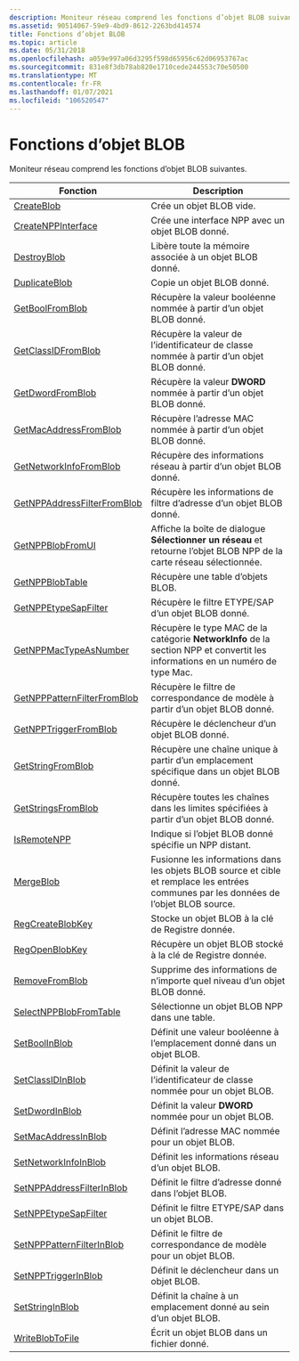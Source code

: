 ```yaml
---
description: Moniteur réseau comprend les fonctions d’objet BLOB suivantes.
ms.assetid: 90514067-59e9-4bd9-8612-2263bd414574
title: Fonctions d’objet BLOB
ms.topic: article
ms.date: 05/31/2018
ms.openlocfilehash: a059e997a06d3295f598d65956c62d06953767ac
ms.sourcegitcommit: 831e8f3db78ab820e1710cede244553c70e50500
ms.translationtype: MT
ms.contentlocale: fr-FR
ms.lasthandoff: 01/07/2021
ms.locfileid: "106520547"
---
```

# <a name="blob-functions"></a>Fonctions d’objet BLOB

Moniteur réseau comprend les fonctions d’objet BLOB suivantes.



| Fonction                                                       | Description                                                                                                                      |
|----------------------------------------------------------------|----------------------------------------------------------------------------------------------------------------------------------|
| [CreateBlob](createblob.md)                                   | Crée un objet BLOB vide.                                                                                                           |
| [CreateNPPInterface](createnppinterface.md)                   | Crée une interface NPP avec un objet BLOB donné.                                                                                      |
| [DestroyBlob](destroyblob.md)                                 | Libère toute la mémoire associée à un objet BLOB donné.                                                                                   |
| [DuplicateBlob](duplicateblob.md)                             | Copie un objet BLOB donné.                                                                                                             |
| [GetBoolFromBlob](getboolfromblob.md)                         | Récupère la valeur booléenne nommée à partir d’un objet BLOB donné.                                                                             |
| [GetClassIDFromBlob](getclassidfromblob.md)                   | Récupère la valeur de l’identificateur de classe nommée à partir d’un objet BLOB donné.                                                                    |
| [GetDwordFromBlob](getdwordfromblob.md)                       | Récupère la valeur **DWORD** nommée à partir d’un objet BLOB donné.                                                                           |
| [GetMacAddressFromBlob](getmacaddressfromblob.md)             | Récupère l’adresse MAC nommée à partir d’un objet BLOB donné.                                                                               |
| [GetNetworkInfoFromBlob](getnetworkinfofromblob.md)           | Récupère des informations réseau à partir d’un objet BLOB donné.                                                                                 |
| [GetNPPAddressFilterFromBlob](getnppaddressfilterfromblob.md) | Récupère les informations de filtre d’adresse d’un objet BLOB donné.                                                                          |
| [GetNPPBlobFromUI](getnppblobfromui.md)                       | Affiche la boîte de dialogue **Sélectionner un réseau** et retourne l’objet BLOB NPP de la carte réseau sélectionnée.                                       |
| [GetNPPBlobTable](getnppblobtable.md)                         | Récupère une table d’objets BLOB.                                                                                                      |
| [GetNPPEtypeSapFilter](getnppetypesapfilter.md)               | Récupère le filtre ETYPE/SAP d’un objet BLOB donné.                                                                                |
| [GetNPPMacTypeAsNumber](getnppmactypeasnumber.md)             | Récupère le type MAC de la catégorie **NetworkInfo** de la section NPP et convertit les informations en un numéro de type Mac. |
| [GetNPPPatternFilterFromBlob](getnpppatternfilterfromblob.md) | Récupère le filtre de correspondance de modèle à partir d’un objet BLOB donné.                                                                            |
| [GetNPPTriggerFromBlob](getnpptriggerfromblob.md)             | Récupère le déclencheur d’un objet BLOB donné.                                                                                           |
| [GetStringFromBlob](getstringfromblob.md)                     | Récupère une chaîne unique à partir d’un emplacement spécifique dans un objet BLOB donné.                                                          |
| [GetStringsFromBlob](getstringsfromblob.md)                   | Récupère toutes les chaînes dans les limites spécifiées à partir d’un objet BLOB donné.                                                          |
| [IsRemoteNPP](isremotenpp.md)                                 | Indique si l’objet BLOB donné spécifie un NPP distant.                                                                         |
| [MergeBlob](mergeblob.md)                                     | Fusionne les informations dans les objets BLOB source et cible et remplace les entrées communes par les données de l’objet BLOB source.                  |
| [RegCreateBlobKey](regcreateblobkey.md)                       | Stocke un objet BLOB à la clé de Registre donnée.                                                                                         |
| [RegOpenBlobKey](regopenblobkey.md)                           | Récupère un objet BLOB stocké à la clé de Registre donnée.                                                                               |
| [RemoveFromBlob](removefromblob.md)                           | Supprime des informations de n’importe quel niveau d’un objet BLOB donné.                                                                              |
| [SelectNPPBlobFromTable](selectnppblobfromtable.md)           | Sélectionne un objet BLOB NPP dans une table.                                                                                                |
| [SetBoolInBlob](setboolinblob.md)                             | Définit une valeur booléenne à l’emplacement donné dans un objet BLOB.                                                                        |
| [SetClassIDInBlob](setclassidinblob.md)                       | Définit la valeur de l’identificateur de classe nommée pour un objet BLOB.                                                                                |
| [SetDwordInBlob](setdwordinblob.md)                           | Définit la valeur **DWORD** nommée pour un objet BLOB.                                                                                       |
| [SetMacAddressInBlob](setmacaddressinblob.md)                 | Définit l’adresse MAC nommée pour un objet BLOB.                                                                                           |
| [SetNetworkInfoInBlob](setnetworkinfoinblob.md)               | Définit les informations réseau d’un objet BLOB.                                                                                         |
| [SetNPPAddressFilterInBlob](setnppaddressfilterinblob.md)     | Définit le filtre d’adresse donné dans l’objet BLOB.                                                                                       |
| [SetNPPEtypeSapFilter](setnppetypesapfilter.md)               | Définit le filtre ETYPE/SAP dans un objet BLOB.                                                                                             |
| [SetNPPPatternFilterInBlob](setnpppatternfilterinblob.md)     | Définit le filtre de correspondance de modèle pour un objet BLOB.                                                                                        |
| [SetNPPTriggerInBlob](setnpptriggerinblob.md)                 | Définit le déclencheur dans un objet BLOB.                                                                                                      |
| [SetStringInBlob](setstringinblob.md)                         | Définit la chaîne à un emplacement donné au sein d’un objet BLOB.                                                                               |
| [WriteBlobToFile](writeblobtofile.md)                         | Écrit un objet BLOB dans un fichier donné.                                                                                                   |



 

 

 



